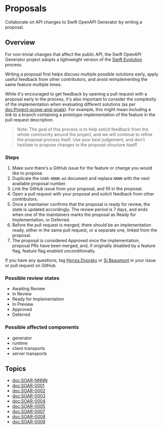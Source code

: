 # Proposals

Collaborate on API changes to Swift OpenAPI Generator by writing a proposal.

## Overview

For non-trivial changes that affect the public API, the Swift OpenAPI Generator project adopts a ligthweight version of the [Swift Evolution](https://github.com/apple/swift-evolution/blob/main/process.md) process.

Writing a proposal first helps discuss multiple possible solutions early, apply useful feedback from other contributors, and avoid reimplementing the same feature multiple times.

While it's encouraged to get feedback by opening a pull request with a proposal early in the process, it's also important to consider the complexity of the implementation when evaluating different solutions (as per <doc:Project-scope-and-goals>). For example, this might mean including a link to a branch containing a prototype implementation of the feature in the pull request description.

> Note: The goal of this process is to help solicit feedback from the whole community around the project, and we will continue to refine the proposal process itself. Use your best judgement, and don't hesitate to propose changes to the proposal structure itself!

### Steps

1. Make sure there's a GitHub issue for the feature or change you would like to propose.
2. Duplicate the `SOAR-NNNN.md` document and replace `NNNN` with the next available proposal number.
3. Link the GitHub issue from your proposal, and fill in the proposal.
4. Open a pull request with your proposal and solicit feedback from other contributors.
5. Once a maintainer confirms that the proposal is ready for review, the state is updated accordingly. The review period is 7 days, and ends when one of the maintainers marks the proposal as Ready for Implementation, or Deferred.
6. Before the pull request is merged, there should be an implementation ready, either in the same pull request, or a separate one, linked from the proposal.
7. The proposal is considered Approved once the implementation, proposal PRs have been merged, and, if originally disabled by a feature flag, feature flag enabled unconditionally.

If you have any questions, tag [Honza Dvorsky](https://github.com/czechboy0) or [Si Beaumont](https://github.com/simonjbeaumont) in your issue or pull request on GitHub.

### Possible review states

- Awaiting Review
- In Review
- Ready for Implementation
- In Preview
- Approved
- Deferred

### Possible affected components

- generator
- runtime
- client transports
- server transports

## Topics

- <doc:SOAR-NNNN>
- <doc:SOAR-0001>
- <doc:SOAR-0002>
- <doc:SOAR-0003>
- <doc:SOAR-0004>
- <doc:SOAR-0005>
- <doc:SOAR-0007>
- <doc:SOAR-0008>
- <doc:SOAR-0009>
